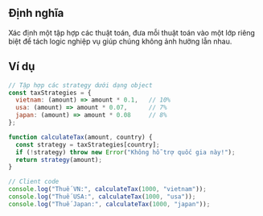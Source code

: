 ## Định nghĩa
Xác định một tập hợp các thuật toán, đưa mỗi thuật toán vào một lớp riêng biệt để tách logic nghiệp vụ giúp chúng không ảnh hưởng lẫn nhau.
## Ví dụ

```js
// Tập hợp các strategy dưới dạng object
const taxStrategies = {
  vietnam: (amount) => amount * 0.1,   // 10%
  usa: (amount) => amount * 0.07,      // 7%
  japan: (amount) => amount * 0.08     // 8%
};

function calculateTax(amount, country) {
  const strategy = taxStrategies[country];
  if (!strategy) throw new Error("Không hỗ trợ quốc gia này!");
  return strategy(amount);
}

// Client code
console.log("Thuế VN:", calculateTax(1000, "vietnam"));
console.log("Thuế USA:", calculateTax(1000, "usa"));
console.log("Thuế Japan:", calculateTax(1000, "japan"));





